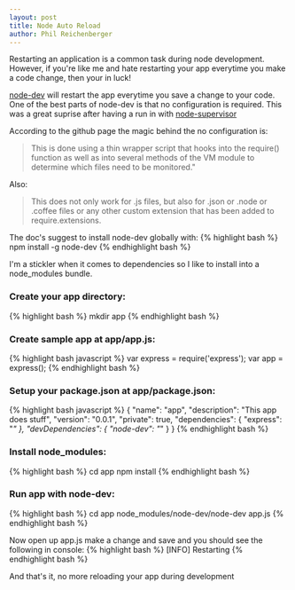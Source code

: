```yaml
---
layout: post
title: Node Auto Reload
author: Phil Reichenberger
---
```


Restarting an application is a common task during node development. However, if you're like me and hate restarting your app everytime you make a code change, then your in luck! 

[node-dev](https://github.com/fgnass/node-dev) will restart the app everytime you save a change to your code. One of the best parts of node-dev is that no configuration is required. This was a great suprise after having a run in with [node-supervisor](https://github.com/isaacs/node-supervisor) 

According to the github page the magic behind the no configuration is:
> This is done using a thin wrapper script that hooks into the require() function as well as into several methods of the VM module to determine which files need to be monitored." 

Also:
> This does not only work for .js files, but also for .json or .node or .coffee files or any other custom extension that has been added to require.extensions.

The doc's suggest to install node-dev globally with:
{% highlight bash %}
npm install -g node-dev
{% endhighlight bash %}

I'm a stickler when it comes to dependencies so I like to install into a node_modules bundle.

### Create your app directory:
{% highlight bash %}
mkdir app
{% endhighlight bash %}

### Create sample app at app/app.js:
{% highlight bash javascript %}
var express = require('express');
var app = express();
{% endhighlight bash %}

### Setup your package.json at app/package.json:
{% highlight bash javascript %}
{
  "name": "app",
  "description": "This app does stuff",
  "version": "0.0.1",
  "private": true,
  "dependencies": {
    "express": "*"
  },
  "devDependencies": {
    "node-dev": "*"
  }
}
{% endhighlight bash %}

### Install node_modules:
{% highlight bash %}
cd app
npm install
{% endhighlight bash %}

### Run app with node-dev:
{% highlight bash %}
cd app
node_modules/node-dev/node-dev app.js
{% endhighlight bash %}

Now open up app.js make a change and save and you should see the following in console:
{% highlight bash %}
[INFO] Restarting
{% endhighlight bash %}

And that's it, no more reloading your app during development
